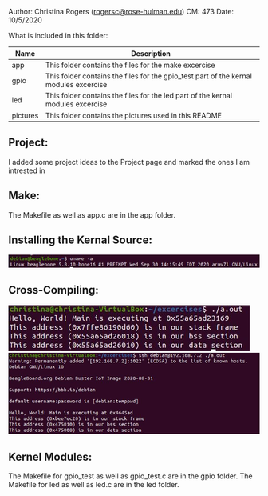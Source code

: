 Author: Christina Rogers (rogersc@rose-hulman.edu)
CM: 473
Date: 10/5/2020


What is included in this folder:


| Name      | Description |
| ----------- | ----------- |
|  app | This folder contains the files for the make excercise
|  gpio | This folder contains the files for the gpio_test part of the kernal modules excercise
|  led | This folder contains the files for the led part of the kernal modules excercise
|  pictures | This folder contains the pictures used in this README


## Project: ## 
I added some project ideas to the Project page and marked the ones I am intrested in


## Make: ##
The Makefile as well as app.c are in the app folder.


## Installing the Kernal Source: ##
   
   ![alt text](https://github.com/rogers3/ECE434/blob/master/hw05/pictures/uname.JPG)
   


## Cross-Compiling: ##

  ![alt text](https://github.com/rogers3/ECE434/blob/master/hw05/pictures/boneOutput.JPG)
  ![alt text](https://github.com/rogers3/ECE434/blob/master/hw05/pictures/hostOutput.JPG)
    

## Kernel Modules: ##
The Makefile for gpio_test as well as gpio_test.c are in the gpio folder. The Makefile for led as well as led.c are in the led folder.
